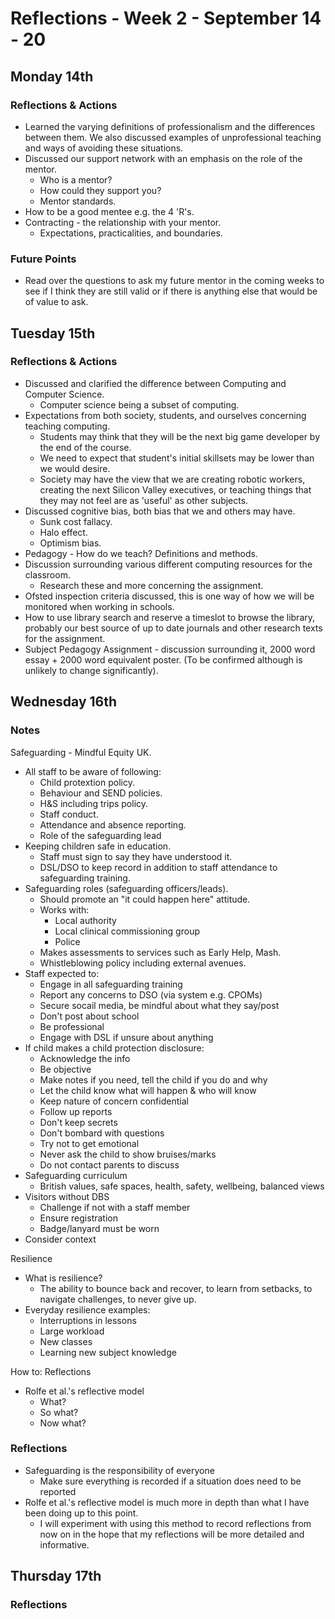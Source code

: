 Reflections - Week 2 - September 14 - 20
===

Monday 14th
---
### Reflections & Actions
* Learned the varying definitions of professionalism and the differences between them. We also discussed examples of unprofessional teaching and ways of avoiding these situations.
* Discussed our support network with an emphasis on the role of the mentor.
    * Who is a mentor?
    * How could they support you?
    * Mentor standards.
* How to be a good mentee e.g. the 4 'R's.
* Contracting - the relationship with your mentor.
    * Expectations, practicalities, and boundaries.

### Future Points
* Read over the questions to ask my future mentor in the coming weeks to see if I think they are still valid or if there is anything else that would be of value to ask.

Tuesday 15th
---
### Reflections & Actions
* Discussed and clarified the difference between Computing and Computer Science.
    * Computer science being a subset of computing.
* Expectations from both society, students, and ourselves concerning teaching computing.
    * Students may think that they will be the next big game developer by the end of the course.
    * We need to expect that student's initial skillsets may be lower than we would desire.
    * Society may have the view that we are creating robotic workers, creating the next Silicon Valley executives, or teaching things that they may not feel are as 'useful' as other subjects.
* Discussed cognitive bias, both bias that we and others may have.
    * Sunk cost fallacy.
    * Halo effect.
    * Optimism bias.
* Pedagogy - How do we teach? Definitions and methods.
* Discussion surrounding various different computing resources for the classroom.
    * Research these and more concerning the assignment.
* Ofsted inspection criteria discussed, this is one way of how we will be monitored when working in schools.
* How to use library search and reserve a timeslot to browse the library, probably our best source of up to date journals and other research texts for the assignment.
* Subject Pedagogy Assignment - discussion surrounding it, 2000 word essay + 2000 word equivalent poster. (To be confirmed although is unlikely to change significantly).

Wednesday 16th
---
### Notes
Safeguarding - Mindful Equity UK.
* All staff to be aware of following:
    * Child protextion policy.
    * Behaviour and SEND policies.
    * H&S including trips policy.
    * Staff conduct.
    * Attendance and absence reporting.
    * Role of the safeguarding lead
* Keeping children safe in education.
    * Staff must sign to say they have understood it.
    * DSL/DSO to keep record in addition to staff attendance to safeguarding training.
* Safeguarding roles (safeguarding officers/leads).
    * Should promote an "it could happen here" attitude.
    * Works with:
        * Local authority
        * Local clinical commissioning group
        * Police
    * Makes assessments to services such as Early Help, Mash.
    * Whistleblowing policy including external avenues.
* Staff expected to: 
    * Engage in all safeguarding training
    * Report any concerns to DSO (via system e.g. CPOMs)
    * Secure socail media, be mindful about what they say/post
    * Don't post about school
    * Be professional
    * Engage with DSL if unsure about anything
* If child makes a child protection disclosure:
    * Acknowledge the info
    * Be objective
    * Make notes if you need, tell the child if you do and why
    * Let the child know what will happen & who will know
    * Keep nature of concern confidential
    * Follow up reports
    * Don't keep secrets
    * Don't bombard with questions
    * Try not to get emotional
    * Never ask the child to show bruises/marks
    * Do not contact parents to discuss
* Safeguarding curriculum
    * British values, safe spaces, health, safety, wellbeing, balanced views
* Visitors without DBS
    * Challenge if not with a staff member
    * Ensure registration
    * Badge/lanyard must be worn
* Consider context

Resilience
* What is resilience? 
    * The ability to bounce back and recover, to learn from setbacks, to navigate challenges, to never give up.
* Everyday resilience examples:
    * Interruptions in lessons
    * Large workload
    * New classes
    * Learning new subject knowledge

How to: Reflections
* Rolfe et al.'s reflective model
    * What?
    * So what?
    * Now what?

### Reflections
* Safeguarding is the responsibility of everyone
    * Make sure everything is recorded if a situation does need to be reported
* Rolfe et al.'s reflective model is much more in depth than what I have been doing up to this point.
    * I will experiment with using this method to record reflections from now on in the hope that my reflections will be more detailed and informative.

Thursday 17th
---
### Reflections
